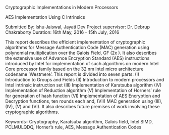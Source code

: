 Cryptographic Implementations in Modern Processors

AES Implementation Using C Intrinsics

Submitted By: Ishu Jaiswal, Jayati Dev
Project supervisor: Dr. Debrup Chakraborty
Duration: 16th May, 2016 – 15th July, 2016

This report describes the efficient implementation of cryptographic algorithms for Message Authentication Code (MAC) generation using polynomial multiplication over the Galois Field, GF (2x ). It also describes the extensive use of Advance Encryption Standard (AES) instructions introduced by Intel for implementation of such algorithms on modern Intel Core processor family based on the 32 nm Intel micro architecture codename ‘Westmere’. This report is divided into seven parts: (I) Introduction to Groups and Fields (II) Introduction to modern processors and Intel intrinsic instruction set (III) Implementation of Karatsuba algorithm (IV) Implementation of Reduction algorithm (V) Implementation of Horners’ rule for generation of hash function (VI) Implementation of AES Encryption and Decryption functions, ten rounds each and, (VII) MAC generation using (III), (IV), (V) and (VI). It also describes future premises of work involving these cryptographic algorithms. 

Keywords- Cryptography, Karatsuba algorithm, Galois field, Intel SIMD, PCLMULQDQ, Horner’s rule, AES, Message Authentication Codes 
